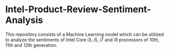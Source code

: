 # Intel-Product-Review-Sentiment-Analysis
This repository consists of a Machine Learning model which can be utilized to analyze the sentiments of Intel Core i3, i5, i7 and i9 processors of 10th, 11th and 12th generation.
